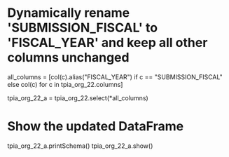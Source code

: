 # Dynamically rename 'SUBMISSION_FISCAL' to 'FISCAL_YEAR' and keep all other columns unchanged
all_columns = [col(c).alias("FISCAL_YEAR") if c == "SUBMISSION_FISCAL" else col(c) for c in tpia_org_22.columns]

tpia_org_22_a = tpia_org_22.select(*all_columns)

# Show the updated DataFrame
tpia_org_22_a.printSchema()
tpia_org_22_a.show()

